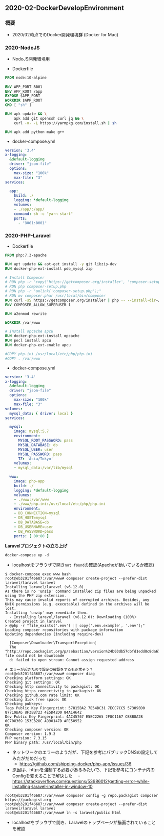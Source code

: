 ## 2020-02-DockerDevelopEnvironment

### 概要

- 2020/02時点でのDocker開発環境群 (Docker for Mac)

### 2020-NodeJS

- NodeJS開発環境用

- Dockerfile

```Dockerfile
FROM node:10-alpine
  
ENV APP_PORT 8001
ENV APP_ROOT /app
EXPOSE $APP_PORT
WORKDIR $APP_ROOT
CMD [ "sh" ]

RUN apk update && \
    apk add git openssh curl jq && \
    curl -o- -L https://yarnpkg.com/install.sh | sh

RUN apk add python make g++
```

- docker-compose.yml

```yaml:docker-compose.yml
version: '3.4'
x-logging:
  &default-logging
  driver: "json-file"
  options:
    max-size: "100k"
    max-file: "3"
services:

  app:
    build: ./
    logging: *default-logging
    volumes:
    - ./app/:/app/
    command: sh -c "yarn start"
    ports: 
      - "8001:8001"
```

### 2020-PHP-Laravel

- Dockerfile
```Dockerfile
FROM php:7.3-apache

RUN apt update && apt-get install -y git libzip-dev
RUN docker-php-ext-install pdo_mysql zip

# Install Composer
# RUN php -r "copy('https://getcomposer.org/installer', 'composer-setup.php');"
# RUN php composer-setup.php
# RUN php -r "unlink('composer-setup.php');"
# RUN mv composer.phar /usr/local/bin/composer
RUN curl -sS https://getcomposer.org/installer | php -- --install-dir=/usr/local/bin --filename=composer
ENV COMPOSER_ALLOW_SUPERUSER 1

RUN a2enmod rewrite

WORKDIR /var/www

# Install opcache apcu
RUN docker-php-ext-install opcache
RUN pecl install apcu
RUN docker-php-ext-enable apcu

#COPY php.ini /usr/local/etc/php/php.ini
#COPY . /var/www
```

- docker-compose.yml
```yaml:docker-compose.yml
version: '3.4'
x-logging:
  &default-logging
  driver: "json-file"
  options:
    max-size: "100k"
    max-file: "3"
volumes:
  mysql_data: { driver: local }
services:

  mysql:
    image: mysql:5.7
    environment:
      MYSQL_ROOT_PASSWORD: pass
      MYSQL_DATABASE: db
      MYSQL_USER: user
      MYSQL_PASSWORD: pass
      TZ: 'Asia/Tokyo'
    volumes:
    - mysql_data:/var/lib/mysql

  www:
    image: php-app
    build: ./
    logging: *default-logging
    volumes:
    - ./www:/var/www
    - ./www/php.ini:/usr/local/etc/php/php.ini
    environment:
    - DB_CONNECTION=mysql
    - DB_HOST=mysql
    - DB_DATABASE=db
    - DB_USERNAME=user
    - DB_PASSWORD=pass
    ports: [ 80:80 ]
```

**Laravelプロジェクトの立ち上げ**

```sh:
docker-compose up -d
```
- localhostをブラウザで開き`not found`の確認(Apacheが動いているか確認)

```sh:
$ docker-compose exec www bash
root@eb3201f46687:/var/www# composer create-project --prefer-dist laravel/laravel laravel
Installing laravel/laravel (v6.12.0)
As there is no 'unzip' command installed zip files are being unpacked using the PHP zip extension.
This may cause invalid reports of corrupted archives. Besides, any UNIX permissions (e.g. executable) defined in the archives will be lost.
Installing 'unzip' may remediate them.
  - Installing laravel/laravel (v6.12.0): Downloading (100%)         
Created project in laravel
> @php -r "file_exists('.env') || copy('.env.example', '.env');"
Loading composer repositories with package information
Updating dependencies (including require-dev)
                                                                                                                                     
  [Composer\Downloader\TransportException]                                                                                                                 
  The "http://repo.packagist.org/p/sebastian/version%24b03db57dbfd1edd8c8da676b1c55d30da12dabd410c11d18bc0235a7faa43fc3.json" file could not be downloade  
  d: failed to open stream: Cannot assign requested address  

# エラーが起きたので設定の確認をするも正常そう？
root@eb3201f46687:/var/www# composer diag
Checking platform settings: OK
Checking git settings: OK
Checking http connectivity to packagist: OK
Checking https connectivity to packagist: OK
Checking github.com rate limit: OK
Checking disk free space: OK
Checking pubkeys: 
Tags Public Key Fingerprint: 57815BA2 7E54DC31 7ECC7CC5 573090D0  87719BA6 8F3BB723 4E5D42D0 84A14642
Dev Public Key Fingerprint: 4AC45767 E5EC2265 2F0C1167 CBBB8A2B  0C708369 153E328C AD90147D AFE50952
OK
Checking composer version: OK
Composer version: 1.9.3
PHP version: 7.3.15
PHP binary path: /usr/local/bin/php 
```
- ネットワークのエラーのようだが、下記を参考にパブリックDNSの設定してみたがだめだった
  - https://github.com/shipping-docker/php-app/issues/36
- 原因は、httpsを強制する必要があるみたいで、下記を参考にコンテナ内のConfigを変えることで解決した
　- https://stackoverflow.com/questions/53986012/getting-error-while-installing-laravel-installer-in-window-10

```sh:
root@eb3201f46687:/var/www# composer config -g repo.packagist composer https://packagist.org
root@eb3201f46687:/var/www# composer create-project --prefer-dist laravel/laravel laravel
root@eb3201f46687:/var/www# ln -s laravel/public html
```
- localhostをブラウザで開き、Laravelのトップページが描画されていることを確認


